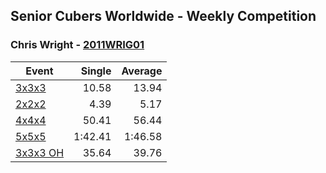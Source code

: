 ## Senior Cubers Worldwide - Weekly Competition
### Chris Wright - [2011WRIG01](https://www.worldcubeassociation.org/persons/2011WRIG01)

| Event | Single | Average |
| -- | --: | --: |
| [3x3x3](chris_wright/333.md) | 10.58 | 13.94 |
| [2x2x2](chris_wright/222.md) | 4.39 | 5.17 |
| [4x4x4](chris_wright/444.md) | 50.41 | 56.44 |
| [5x5x5](chris_wright/555.md) | 1:42.41 | 1:46.58 |
| [3x3x3 OH](chris_wright/333oh.md) | 35.64 | 39.76 |

<!-- Global site tag (gtag.js) - Google Analytics -->
<script async src="https://www.googletagmanager.com/gtag/js?id=UA-86348435-3"></script>
<script>window.dataLayer = window.dataLayer || []; function gtag() {dataLayer.push(arguments);} gtag('js', new Date()); gtag('config', 'UA-86348435-3');</script>
